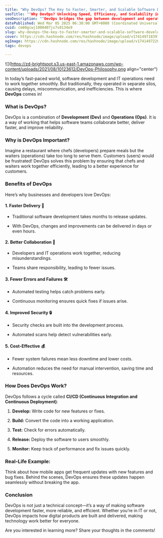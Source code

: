```yaml
---
title: "Why DevOps? The Key to Faster, Smarter, and Scalable Software Development"
seoTitle: ""Why DevOps? Unlocking Speed, Efficiency, and Scalability in Software"
seoDescription: ""DevOps bridges the gap between development and operations, enabling faster deployments, automation, and collaboration. Learn why DevOps is essential for mo"
datePublished: Wed Mar 05 2025 06:30:00 GMT+0000 (Coordinated Universal Time)
cuid: cm80gcwj1000407js7s0134e9
slug: why-devops-the-key-to-faster-smarter-and-scalable-software-development
cover: https://cdn.hashnode.com/res/hashnode/image/upload/v1741497183972/74593f3b-531f-4d1e-b13c-fe037cdd49a8.jpeg
ogImage: https://cdn.hashnode.com/res/hashnode/image/upload/v1741497220627/7a5aed17-9944-4fe2-b47f-dbbfaf850bb1.jpeg
tags: devops

---
```


![](https://zd-brightspot.s3.us-east-1.amazonaws.com/wp-content/uploads/2021/08/10123612/DevOps-Philosophy.png align="center")

In today’s fast-paced world, software development and IT operations need to work together smoothly. But traditionally, they operated in separate silos, causing delays, miscommunication, and inefficiencies. This is where **DevOps** comes in!

### What is DevOps?

DevOps is a combination of **Development (Dev)** and **Operations (Ops)**. It is a way of working that helps software teams collaborate better, deliver faster, and improve reliability.

### Why is DevOps Important?

Imagine a restaurant where chefs (developers) prepare meals but the waiters (operations) take too long to serve them. Customers (users) would be frustrated! DevOps solves this problem by ensuring that chefs and waiters work together efficiently, leading to a better experience for customers.

### Benefits of DevOps

Here’s why businesses and developers love DevOps:

#### 1\. **Faster Delivery** 🚀

* Traditional software development takes months to release updates.
    
* With DevOps, changes and improvements can be delivered in days or even hours.
    

#### 2\. **Better Collaboration** 🤝

* Developers and IT operations work together, reducing misunderstandings.
    
* Teams share responsibility, leading to fewer issues.
    

#### 3\. **Fewer Errors and Failures** 🛠️

* Automated testing helps catch problems early.
    
* Continuous monitoring ensures quick fixes if issues arise.
    

#### 4\. **Improved Security** 🔒

* Security checks are built into the development process.
    
* Automated scans help detect vulnerabilities early.
    

#### 5\. **Cost-Effective** 💰

* Fewer system failures mean less downtime and lower costs.
    
* Automation reduces the need for manual intervention, saving time and resources.
    

### How Does DevOps Work?

DevOps follows a cycle called **CI/CD (Continuous Integration and Continuous Deployment)**:

1. **Develop:** Write code for new features or fixes.
    
2. **Build:** Convert the code into a working application.
    
3. **Test:** Check for errors automatically.
    
4. **Release:** Deploy the software to users smoothly.
    
5. **Monitor:** Keep track of performance and fix issues quickly.
    

### Real-Life Example:

Think about how mobile apps get frequent updates with new features and bug fixes. Behind the scenes, DevOps ensures these updates happen seamlessly without breaking the app.

### Conclusion

DevOps is not just a technical concept—it’s a way of making software development faster, more reliable, and efficient. Whether you’re in IT or not, DevOps impacts how digital products are built and delivered, making technology work better for everyone.

Are you interested in learning more? Share your thoughts in the comments!